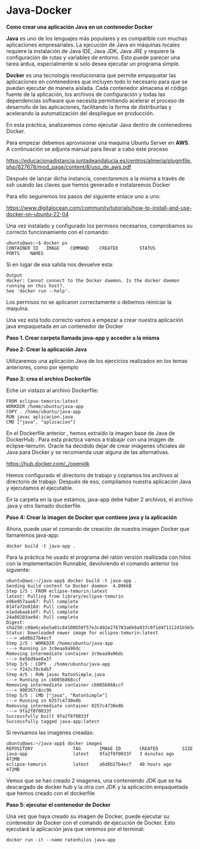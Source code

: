 # Java-Docker
**Como crear una aplicación Java en un contenedor Docker**

**Java** es uno de los lenguajes más populares y es compatible con muchas aplicaciones empresariales. La ejecución de Java en máquinas locales requiere la instalación de Java IDE, Java JDK, Java JRE y requiere la configuración de rutas y variables de entorno. Esto puede parecer una tarea ardua, especialmente si solo desea ejecutar un programa simple.

**Docker** es una tecnología revolucionaria que permite empaquetar las aplicaciones en contenedores que incluyen todo lo necesario para que se puedan ejecutar de manera aislada. Cada contenedor almacena el código fuente de la aplicación, los archivos de configuración y todas las dependencias software que necesita permitiendo acelerar el proceso de desarrollo de las aplicaciones, facilitando la forma de distribuirlas y acelerando la automatización del despliegue en producción.

En esta práctica, analizaremos cómo ejecutar Java dentro de contenedores Docker.

Para empezar debemos aprovisionar una maquina Ubuntu Server en **AWS**. A continuación se adjunta manual para llevar a cabo este proceso

https://educacionadistancia.juntadeandalucia.es/centros/almeria/pluginfile.php/627678/mod_page/content/8/uso_de_aws.pdf

Después de lanzar dicha instancia, conectaremos a la misma a través de ssh usando las claves que hemos generado e instalaremos Docker

Para ello seguiremos los pasos del siguiente enlace uno a uno:

https://www.digitalocean.com/community/tutorials/how-to-install-and-use-docker-on-ubuntu-22-04

Una vez instalado y configurado los permisos necesarios, comprobamos su correcto funcionamiento con el comando:

    ubuntu@aws:~$ docker ps
    CONTAINER ID   IMAGE    COMMAND    CREATED        STATUS            PORTS    NAMES

Si en lugar de esa salida nos devuelve esta:

    Output
    docker: Cannot connect to the Docker daemon. Is the docker daemon running on this host?.
    See 'docker run --help'.

Los permisos no se aplicaron correctamente o debemos reiniciar la maquina.

Una vez esta todo correcto vamos a empezar a crear nuestra aplicación java empaquetada en un contenedor de Docker

**Paso 1. Crear carpeta llamada java-app y acceder a la misma**

**Paso 2: Crear la aplicación Java**

Utilizaremos una aplicación Java de los ejercicios realizados en los temas anteriores, como por ejemplo

**Paso 3: crea el archivo Dockerfile**

Eche un vistazo al archivo Dockerfile:

    FROM eclipse-temurin:latest
    WORKDIR /home/ubuntu/java-app
    COPY . /home/ubuntu/java-app
    RUN javac aplicacion.java
    CMD ["java", "aplicacion"]

En el Dockerfile anterior , hemos extraído la imagen base de Java de DockerHub . Para esta práctica vamos a trabajar con una imagen de eclipse-temurin.
Oracle ha decidido dejar de crear imágenes oficiales de Java para Docker y se recomienda usar alguna de las alternativas.

https://hub.docker.com/_/openjdk

Hemos configurado el directorio de trabajo y copiamos los archivos al directorio de trabajo. Después de eso, compilamos nuestra aplicación Java y ejecutamos el ejecutable.

En la carpeta en la que estamos, java-app debe haber 2 archivos, el archivo .java y otro llamado dockerfile.

**Paso 4: Crear la imagen de Docker que contiene java y la aplicación**

Ahora, puede usar el comando de creación de nuestra imagen Docker que llamaremos java-app:

    docker build -t java-app .

Para la práctica he usado el programa del ratón versión reallizada con hilos con la implementación Runnable, devolviendo el comando anterior los siguiente:

    ubuntu@aws:~/java-app$ docker build -t java-app .
    Sending build context to Docker daemon  4.096kB
    Step 1/5 : FROM eclipse-temurin:latest
    latest: Pulling from library/eclipse-temurin
    e96e057aae67: Pull complete
    014fa72e018d: Pull complete
    e1edabaab1df: Pull complete
    24a80203ae94: Pull complete
    Digest: sha256:c08e6cabe5a01c84100b50f57e3c492e276783a6b9a937c0f1d4f1112d1b565d
    Status: Downloaded newer image for eclipse-temurin:latest
    ---> a6d8b27b4ecf
    Step 2/5 : WORKDIR /home/ubuntu/java-app
    ---> Running in 3c9eaa9a96dc
    Removing intermediate container 3c9eaa9a96dc
    ---> 6e56d9ae8a1f
    Step 3/5 : COPY . /home/ubuntu/java-app
    ---> f242c70c6db7
    Step 4/5 : RUN javac RatonSimple.java
    ---> Running in cb0856868ccf
    Removing intermediate container cb0856868ccf
    ---> 900367c8cc9b
    Step 5/5 : CMD ["java", "RatonSimple"]
    ---> Running in 0257c4730e8b
    Removing intermediate container 0257c4730e8b
    ---> 9fa2f8f0033f
    Successfully built 9fa2f8f0033f
    Successfully tagged java-app:latest

Si revisamos las imagenes creadas:

    ubuntu@aws:~/java-app$ docker images
    REPOSITORY               TAG       IMAGE ID       CREATED         SIZE
    java-app                 latest    9fa2f8f0033f   3 minutes ago   472MB
    eclipse-temurin          latest    a6d8b27b4ecf   40 hours ago    472MB

Vemos que se han creado 2 imagenes, una conteniendo JDK que se ha descargado de docker hub y la otra con JDK y la aplicación empaquetada que hemos creado con el dockerfile

**Paso 5: ejecutar el contenedor de Docker**

Una vez que haya creado su imagen de Docker, puede ejecutar su contenedor de Docker con el comando de ejecución de Docker. Esto ejecutará la aplicación java que veremos por el terminal:

    docker run -it --name ratonhilos java-app

